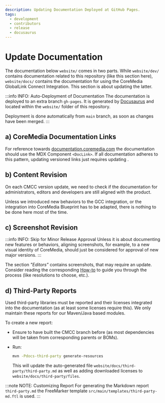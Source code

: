 ```yaml
---
description: Updating Documentation Deployed at GitHub Pages.
tags:
  - development
  - contributors
  - release
  - docusaurus
---
```


# Update Documentation

The documentation below `website/` comes in two parts. While `website/dev/`
contains documentation related to this repository (like this section here),
`website/docs/` contains the documentation for using the
CoreMedia GlobalLink Connect Integration. This section is about updating the
latter.

:::info INFO: Auto-Deployment of Documentation
The documentation is deployed to an extra branch `gh-pages`. It is generated
by [Docusaurus](https://docusaurus.io/) and located within the `website/`
folder of this repository.

Deployment is done automatically from `main` branch, as soon as changes have
been merged.
:::

## a) CoreMedia Documentation Links

For reference towards
[documentation.coremedia.com](https://documentation.coremedia.com/) the
documentation should use the MDX Component `<DocLink>`. If all documentation
adheres to this pattern, updating versioned links just requires updating
<RepositoryLink path="website/src/ts/context.ts"/>.

## b) Content Revision

On each CMCC version update, we need to check if the documentation for
administrators, editors and developers are still aligned with the product.

Unless we introduced new behaviors to the GCC integration, or the integration
into CoreMedia Blueprint has to be adapted, there is nothing to be done here
most of the time.

## c) Screenshot Revision

:::info INFO: Skip for Minor Release Approval
Unless it is about documenting new features or behaviors, aligning screenshots,
for example, to a new visual identity of CoreMedia, should just be considered
for approval of new major versions.
:::

The section _"Editors"_ contains screenshots, that may require an update.
Consider reading the corresponding [How-to](../../howto/screenshots.md) to guide
you through the process (like resolutions to choose, etc.).

## d) Third-Party Reports

Used third-party libraries must be reported and their licenses integrated into
the documentation (as at least some licenses require this). We only maintain
these reports for our Maven/Java based modules.

To create a new report:

* Ensure to have built the CMCC branch before (as most dependencies will be
  taken from corresponding parents or BOMs).

* Run:

  ```bash
  mvn -Pdocs-third-party generate-resources
  ```

  This will update the auto-generated file
  `website/docs/third-party/third-party.md` as well as adding downloaded
  licenses to `website/docs/third-party/files`.

:::note NOTE: Customizing Report
For generating the Markdown report `third-party.md` the FreeMarker template
`src/main/templates/third-party-md.ftl` is used.
:::
